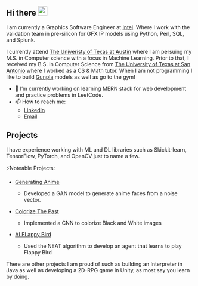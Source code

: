 ## Hi there <img src="https://codingnbb.com/images/wavehand.gif" width="25px">
I am currently a Graphics Software Engineer at [Intel](https://www.intel.com/content/www/us/en/homepage.html). Where I work with the validation team in pre-silicon for GFX IP models using Python, Perl, SQL, and Splunk. 

I currently attend [The Univeristy of Texas at Austin](https://www.cs.utexas.edu/) where I am persuing my M.S. in Computer science with a focus in Machine Learning. Prior to that, I received my B.S. in Computer Science from [The University of Texas at San Antonio](https://cs.utsa.edu/) where I worked as a CS & Math tutor.
When I am not programming I like to build [Gunpla](https://www.usagundamstore.com/) models as well as go to the gym!

- 🔭 I’m currently working on learning MERN stack for web development and practice problems in LeetCode.
- 📫 How to reach me:
    - [LinkedIn](https://www.linkedin.com/in/faadnd/)
    - [Email](mailto:faadnd@utexas.edu?subject=[GitHub]%20Source%20Han%20Sans)


## Projects
I have experience working with ML and DL libraries such as Skickit-learn, TensorFlow, PyTorch, and OpenCV just to name a few. 

⚡Noteable Projects:
  - [Generating Anime](https://github.com/tsusdere/Generating-Anime)
        
    - Developed a GAN model to generate anime faces from a noise vector.
  - [Colorize The Past](https://github.com/tsusdere/Colorize_The_past)
    - Implemented a CNN to colorize Black and White images
  - [AI FLappy Bird](https://github.com/tsusdere/AIFlappyBird)
    - Used the NEAT algorithm to develop an agent that learns to play Flappy Bird
  
  There are other projects I am proud of such as building an Interpreter in Java as well as developing a 2D-RPG game in Unity, as most say
  you learn by doing.
    
<!--
**tsusdere/tsusdere** is a ✨ _special_ ✨ repository because its `README.md` (this file) appears on your GitHub profile.

Here are some ideas to get you started:

- 🔭 I’m currently working on ...
- 🌱 I’m currently learning ...
- 👯 I’m looking to collaborate on ...
- 🤔 I’m looking for help with ...
- 💬 Ask me about ...
- 📫 How to reach me: ...
- 😄 Pronouns: ...
- ⚡ Fun fact: ...
-->
